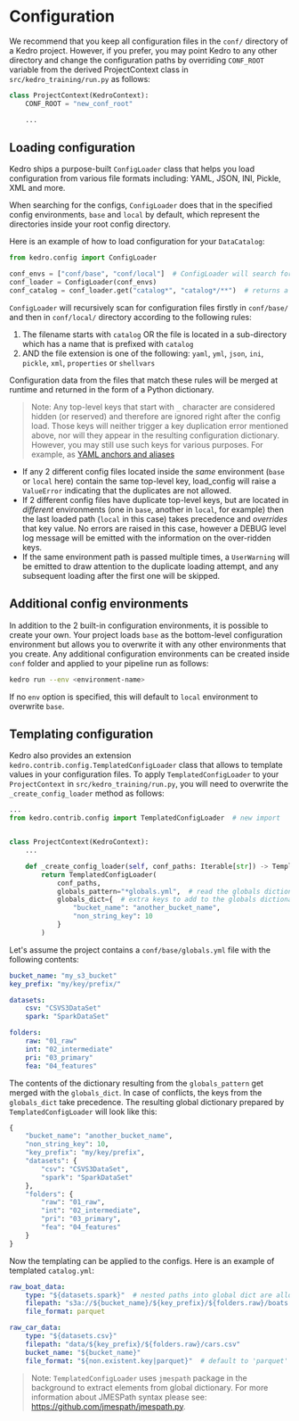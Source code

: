 # Configuration

We recommend that you keep all configuration files in the `conf/` directory of a Kedro project. However, if you prefer, you may point Kedro to any other directory and change the configuration paths by overriding `CONF_ROOT` variable from the derived ProjectContext class in `src/kedro_training/run.py` as follows:

```python
class ProjectContext(KedroContext):
    CONF_ROOT = "new_conf_root"

    ...
```

## Loading configuration

Kedro ships a purpose-built `ConfigLoader` class that helps you load configuration from various file formats including: YAML, JSON, INI, Pickle, XML and more. 

When searching for the configs, `ConfigLoader` does that in the specified config environments, `base` and `local` by default, which represent the directories inside your root config directory.

Here is an example of how to load configuration for your `DataCatalog`:

```python
from kedro.config import ConfigLoader

conf_envs = ["conf/base", "conf/local"]  # ConfigLoader will search for configs in these directories
conf_loader = ConfigLoader(conf_envs)
conf_catalog = conf_loader.get("catalog*", "catalog*/**")  # returns a dictionary
```

`ConfigLoader` will recursively scan for configuration files firstly in `conf/base/` and then in `conf/local/` directory according to the following rules:
1. The filename starts with `catalog` OR the file is located in a sub-directory which has a name that is prefixed with `catalog`
2. AND the file extension is one of the following: `yaml`, `yml`, `json`, `ini`, `pickle`, `xml`, `properties` or `shellvars`

Configuration data from the files that match these rules will be merged at runtime and returned in the form of a Python dictionary.

> Note: Any top-level keys that start with `_` character are considered hidden (or reserved) and therefore are ignored right after the config load. Those keys will neither trigger a key duplication error mentioned above, nor will they appear in the resulting configuration dictionary. However, you may still use such keys for various purposes. For example, as [YAML anchors and aliases](https://confluence.atlassian.com/bitbucket/yaml-anchors-960154027.html)

* If any 2 different config files located inside the _same_ environment (`base` or `local` here) contain the same top-level key, load_config will raise a `ValueError` indicating that the duplicates are not allowed.
* If 2 different config files have duplicate top-level keys, but are located in _different_ environments (one in `base`, another in `local`, for example) then the last loaded path (`local` in this case) takes precedence and _overrides_ that key value. No errors are raised in this case, however a DEBUG level log message will be emitted with the information on the over-ridden keys.
* If the same environment path is passed multiple times, a `UserWarning` will be emitted to draw attention to the duplicate loading attempt, and any subsequent loading after the first one will be skipped.

## Additional config environments

In addition to the 2 built-in configuration environments, it is possible to create your own. Your project loads `base` as the bottom-level configuration environment but allows you to overwrite it with any other environments that you create. Any additional configuration environments can be created inside `conf` folder and applied to your pipeline run as follows:

```bash
kedro run --env <environment-name>
```

If no `env` option is specified, this will default to `local` environment to overwrite `base`.

## Templating configuration

Kedro also provides an extension `kedro.contrib.config.TemplatedConfigLoader` class that allows to template values in your configuration files. To apply `TemplatedConfigLoader` to your `ProjectContext` in `src/kedro_training/run.py`, you will need to overwrite the `_create_config_loader` method as follows:

```python
...
from kedro.contrib.config import TemplatedConfigLoader  # new import


class ProjectContext(KedroContext):
    ...

    def _create_config_loader(self, conf_paths: Iterable[str]) -> TemplatedConfigLoader:
        return TemplatedConfigLoader(
            conf_paths,
            globals_pattern="*globals.yml",  # read the globals dictionary from project config
            globals_dict={  # extra keys to add to the globals dictionary, take precedence over globals_pattern
                "bucket_name": "another_bucket_name",
                "non_string_key": 10
            }  
        )
```

Let's assume the project contains a `conf/base/globals.yml` file with the following contents:

```yaml
bucket_name: "my_s3_bucket"
key_prefix: "my/key/prefix/"

datasets:
    csv: "CSVS3DataSet"
    spark: "SparkDataSet"

folders:
    raw: "01_raw"
    int: "02_intermediate"
    pri: "03_primary"
    fea: "04_features"
```

The contents of the dictionary resulting from the `globals_pattern` get merged with the `globals_dict`. In case of conflicts, the keys from the `globals_dict` take precedence. The resulting global dictionary prepared by `TemplatedConfigLoader` will look like this:

```python
{
    "bucket_name": "another_bucket_name",
    "non_string_key": 10,
    "key_prefix": "my/key/prefix",
    "datasets": {
        "csv": "CSVS3DataSet",
        "spark": "SparkDataSet"
    },
    "folders": {
        "raw": "01_raw",
        "int": "02_intermediate",
        "pri": "03_primary",
        "fea": "04_features"
    }
}
```

Now the templating can be applied to the configs. Here is an example of templated `catalog.yml`:

```yaml
raw_boat_data:
    type: "${datasets.spark}"  # nested paths into global dict are allowed
    filepath: "s3a://${bucket_name}/${key_prefix}/${folders.raw}/boats.csv"
    file_format: parquet

raw_car_data:
    type: "${datasets.csv}"
    filepath: "data/${key_prefix}/${folders.raw}/cars.csv"
    bucket_name: "${bucket_name}"
    file_format: "${non.existent.key|parquet}"  # default to 'parquet' if the key is not found
```

> Note: `TemplatedConfigLoader` uses `jmespath` package in the background to extract elements from global dictionary. For more information about JMESPath syntax please see: https://github.com/jmespath/jmespath.py.
